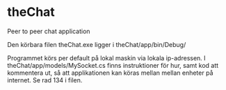# theChat

Peer to peer chat application

Den körbara filen theChat.exe ligger i theChat/app/bin/Debug/

Programmet körs per default på lokal maskin via lokala ip-adressen. I theChat/app/models/MySocket.cs finns instruktioner för hur, samt kod att kommentera ut, så att
applikationen kan köras mellan mellan enheter på internet. Se rad 134 i filen.

